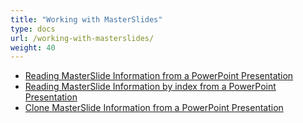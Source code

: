 ```yaml
---
title: "Working with MasterSlides"
type: docs
url: /working-with-masterslides/
weight: 40
---
```


- [Reading MasterSlide Information from a PowerPoint Presentation](/reading-masterslide-information-from-a-powerpoint-presentation/)
- [Reading MasterSlide Information by index from a PowerPoint Presentation](/reading-masterslide-information-by-index-from-a-powerpoint-presentation/)
- [Clone MasterSlide Information from a PowerPoint Presentation](/clone-masterslide-information-from-a-powerpoint-presentation/)
